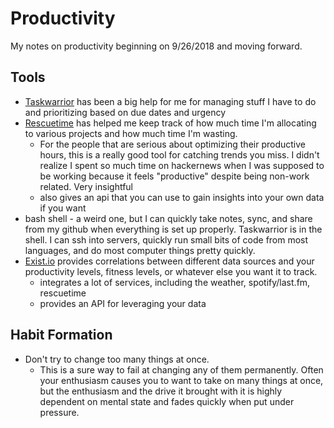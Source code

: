 # Productivity
My notes on productivity beginning on 9/26/2018 and moving forward.

## Tools
- [Taskwarrior](https://taskwarrior.org/docs/) has been a big help for me for managing stuff I have to do and prioritizing based on due dates and urgency
- [Rescuetime](https://rescuetime.com) has helped me keep track of how much time I'm allocating to various projects and how much time I'm wasting. 
    - For the people that are serious about optimizing their productive hours, this is a really good tool for catching trends you miss. I didn't realize I spent so much time on hackernews when I was supposed to be working because it feels "productive" despite being non-work related. Very insightful
    - also gives an api that you can use to gain insights into your own data if you want
- bash shell - a weird one, but I can quickly take notes, sync, and share from my github when everything is set up properly. Taskwarrior is in the shell. I can ssh into servers, quickly run small bits of code from most languages, and do most computer things pretty quickly.
- [Exist.io](https://exist.io) provides correlations between different data sources and your productivity levels, fitness levels, or whatever else you want it to track.
    - integrates a lot of services, including the weather, spotify/last.fm, rescuetime
    - provides an API for leveraging your data


## Habit Formation
- Don't try to change too many things at once. 
    - This is a sure way to fail at changing any of them permanently. Often your enthusiasm causes you to want to take on many things at once, but the enthusiasm and the drive it brought with it is highly dependent on mental state and fades quickly when put under pressure. 


